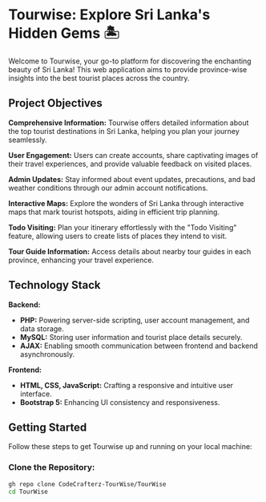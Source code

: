 # Tourwise: Explore Sri Lanka's Hidden Gems 🏝️

Welcome to Tourwise, your go-to platform for discovering the enchanting beauty of Sri Lanka! This web application aims to provide province-wise insights into the best tourist places across the country.

## Project Objectives

**Comprehensive Information:** Tourwise offers detailed information about the top tourist destinations in Sri Lanka, helping you plan your journey seamlessly.

**User Engagement:** Users can create accounts, share captivating images of their travel experiences, and provide valuable feedback on visited places.

**Admin Updates:** Stay informed about event updates, precautions, and bad weather conditions through our admin account notifications.

**Interactive Maps:** Explore the wonders of Sri Lanka through interactive maps that mark tourist hotspots, aiding in efficient trip planning.

**Todo Visiting:** Plan your itinerary effortlessly with the "Todo Visiting" feature, allowing users to create lists of places they intend to visit.

**Tour Guide Information:** Access details about nearby tour guides in each province, enhancing your travel experience.

## Technology Stack

**Backend:**
- **PHP:** Powering server-side scripting, user account management, and data storage.
- **MySQL:** Storing user information and tourist place details securely.
- **AJAX:** Enabling smooth communication between frontend and backend asynchronously.

**Frontend:**
- **HTML, CSS, JavaScript:** Crafting a responsive and intuitive user interface.
- **Bootstrap 5:** Enhancing UI consistency and responsiveness.

## Getting Started

Follow these steps to get Tourwise up and running on your local machine:

### Clone the Repository:

```bash
gh repo clone CodeCrafterz-TourWise/TourWise
cd TourWise

